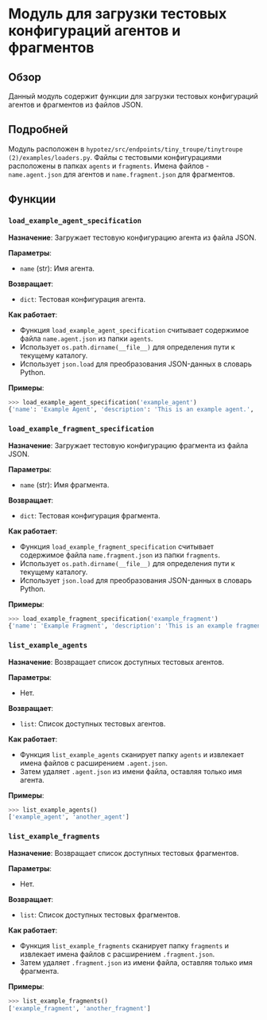 # Модуль для загрузки тестовых конфигураций агентов и фрагментов

## Обзор

Данный модуль содержит функции для загрузки тестовых конфигураций агентов и фрагментов из файлов JSON. 

## Подробней

Модуль расположен в `hypotez/src/endpoints/tiny_troupe/tinytroupe (2)/examples/loaders.py`. 
Файлы с тестовыми конфигурациями расположены в папках `agents` и `fragments`. 
Имена файлов - `name.agent.json` для агентов и `name.fragment.json` для фрагментов. 

## Функции

### `load_example_agent_specification`

**Назначение**: Загружает тестовую конфигурацию агента из файла JSON.

**Параметры**:

- `name` (str): Имя агента.

**Возвращает**:

- `dict`: Тестовая конфигурация агента.

**Как работает**:

- Функция `load_example_agent_specification` считывает содержимое файла `name.agent.json` из папки `agents`. 
- Использует `os.path.dirname(__file__)` для определения пути к текущему каталогу.
- Использует `json.load` для преобразования JSON-данных в словарь Python.

**Примеры**:

```python
>>> load_example_agent_specification('example_agent')
{'name': 'Example Agent', 'description': 'This is an example agent.', 'role': 'agent', 'type': 'text', 'language': 'ru'}
```

### `load_example_fragment_specification`

**Назначение**: Загружает тестовую конфигурацию фрагмента из файла JSON.

**Параметры**:

- `name` (str): Имя фрагмента.

**Возвращает**:

- `dict`: Тестовая конфигурация фрагмента.

**Как работает**:

- Функция `load_example_fragment_specification` считывает содержимое файла `name.fragment.json` из папки `fragments`. 
- Использует `os.path.dirname(__file__)` для определения пути к текущему каталогу.
- Использует `json.load` для преобразования JSON-данных в словарь Python.

**Примеры**:

```python
>>> load_example_fragment_specification('example_fragment')
{'name': 'Example Fragment', 'description': 'This is an example fragment.', 'type': 'text', 'content': 'Example text'}
```

### `list_example_agents`

**Назначение**: Возвращает список доступных тестовых агентов.

**Параметры**:

- Нет.

**Возвращает**:

- `list`: Список доступных тестовых агентов.

**Как работает**:

- Функция `list_example_agents` сканирует папку `agents` и извлекает имена файлов с расширением `.agent.json`.
-  Затем удаляет `.agent.json` из имени файла, оставляя только имя агента.

**Примеры**:

```python
>>> list_example_agents()
['example_agent', 'another_agent']
```

### `list_example_fragments`

**Назначение**: Возвращает список доступных тестовых фрагментов.

**Параметры**:

- Нет.

**Возвращает**:

- `list`: Список доступных тестовых фрагментов.

**Как работает**:

- Функция `list_example_fragments` сканирует папку `fragments` и извлекает имена файлов с расширением `.fragment.json`.
-  Затем удаляет `.fragment.json` из имени файла, оставляя только имя фрагмента.

**Примеры**:

```python
>>> list_example_fragments()
['example_fragment', 'another_fragment']
```